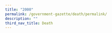```yaml
---
title: "2000"
permalink: /government-gazette/death/permalink/
description: ""
third_nav_title: Death
---
```

